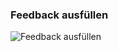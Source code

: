 ### Feedback ausfüllen

![Feedback ausfüllen](https://github.com/srothPuzzle/FeedbackTool/tree/master/2_konzeption/images/Feedback_ausfüllen.png)
